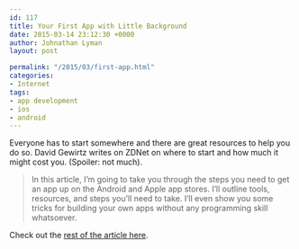 ```yaml
---
id: 117
title: Your First App with Little Background
date: 2015-03-14 23:12:30 +0000
author: Johnathan Lyman
layout: post

permalink: "/2015/03/first-app.html"
categories:
- Internet
tags:
- app development
- ios
- android
---
```

Everyone has to start somewhere and there are great resources to help you do so. David Gewirtz writes on ZDNet on where to start and how much it might cost you. (Spoiler: not much).

> In this article, I’m going to take you through the steps you need to get an app up on the Android and Apple app stores. I’ll outline tools, resources, and steps you’ll need to take. I’ll even show you some tricks for building your own apps without any programming skill whatsoever.

Check out the [rest of the article here][1].

[1]: http://www.zdnet.com/article/how-to-break-into-the-mobile-app-business-for-free-or-cheap-and-no-programming-skill/